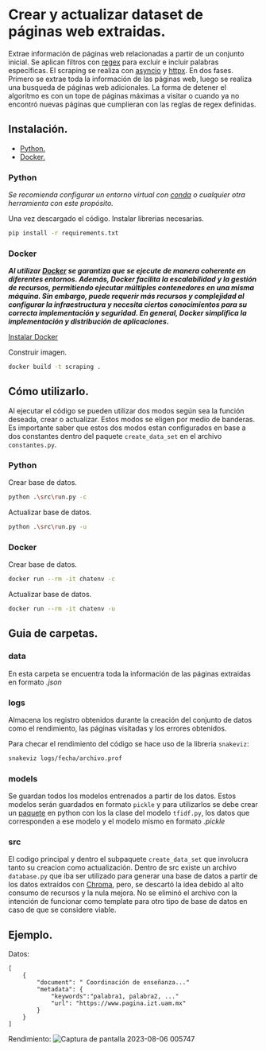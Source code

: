 # Crear y actualizar dataset de páginas web extraidas.

Extrae información de páginas web relacionadas a partir de un conjunto inicial. Se aplican filtros con [regex](https://docs.python.org/3/library/re.html) para excluir e incluir palabras específicas. El scraping se realiza con [asyncio](https://docs.python.org/3/library/asyncio.html) y [httpx](https://www.python-httpx.org/). En dos fases. Primero se extrae toda la información de las páginas web, luego se realiza una busqueda de páginas web adicionales. La forma de detener el algoritmo es con un tope de páginas máximas a visitar o cuando ya no encontró nuevas páginas que cumplieran con las reglas de regex definidas.

## Instalación.
- [Python.](###Python)
- [Docker.](###Docker)

### Python
*Se recomienda configurar un entorno virtual con [conda](https://conda.io/projects/conda/en/latest/user-guide/tasks/manage-environments.html) o cualquier otra herramienta con este propósito.*

Una vez descargado el código. Instalar librerias necesarias.
```bash
pip install -r requirements.txt
```
### Docker
***Al utilizar [Docker](https://www.docker.com/) se garantiza que se ejecute de manera coherente en diferentes entornos. Además, Docker facilita la escalabilidad y la gestión de recursos, permitiendo ejecutar múltiples contenedores en una misma máquina. Sin embargo, puede requerir más recursos y complejidad al configurar la infraestructura y necesita ciertos conocimientos para su correcta implementación y seguridad. En general, Docker simplifica la implementación y distribución de aplicaciones.***

[Instalar Docker](https://www.docker.com/products/docker-desktop/)

Construir imagen.
```bash
docker build -t scraping .
```

## Cómo utilizarlo.
Al ejecutar el código se pueden utilizar dos modos según sea la función deseada, crear o actualizar. Estos modos se eligen por medio de banderas. Es importante saber que estos dos modos estan configurados en base a dos constantes dentro del paquete `create_data_set` en el archivo `constantes.py`.


### Python
Crear base de datos.
```bash
python .\src\run.py -c
```
Actualizar base de datos.
```bash
python .\src\run.py -u
```
### Docker
Crear base de datos.
```bash
docker run --rm -it chatenv -c
```
Actualizar base de datos.
```bash
docker run --rm -it chatenv -u
```

## Guia de carpetas.
### data
En esta carpeta se encuentra toda la información de las páginas extraidas en formato *.json*
### logs
Almacena los registro obtenidos durante la creación del conjunto de datos como el rendimiento, las páginas visitadas y los errores obtenidos.

Para checar el rendimiento del código se hace uso de la libreria `snakeviz`:
```bash
snakeviz logs/fecha/archivo.prof

```

### models
Se guardan todos los modelos entrenados a partir de los datos. Estos modelos serán guardados en formato `pickle` y para utilizarlos se debe crear un [paquete](https://realpython.com/python-modules-packages/) en python con los la clase del modelo `tfidf.py`, los datos que corresponden a ese modelo y el modelo mismo en formato *.pickle*

### src
El codigo principal y dentro el subpaquete `create_data_set` que involucra tanto su creacion como actualización. Dentro de src existe un archivo `database.py` que iba ser utilizado para generar una base de datos a partir de los datos extraídos con [Chroma](https://www.trychroma.com/), pero, se descartó la idea debido al alto consumo de recursos y la nula mejora. No se eliminó el archivo con la intención de funcionar como template para otro tipo de base de datos en caso de que se considere viable.
## Ejemplo.

Datos:
```
[
    {
        "document": " Coordinación de enseñanza..."
        "metadata": {
            "keywords":"palabra1, palabra2, ..."
            "url": "https://www.pagina.izt.uam.mx"
        }
    }
]
```
Rendimiento:
![Captura de pantalla 2023-08-06 005747](https://github.com/ivanhue/scraping_urls/assets/47096604/1d69b6e9-c244-4481-ae49-3d9617596e1a)
